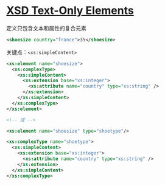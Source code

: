 # [XSD Text-Only Elements](https://www.w3schools.com/xml/schema_complex_text.asp)

定义只包含文本和属性的复合元素

```xml
<shoesize country="france">35</shoesize>
```

关键点：`<xs:simpleContent>`

```xml
<xs:element name="shoesize">
  <xs:complexType>
    <xs:simpleContent>
      <xs:extension base="xs:integer">
        <xs:attribute name="country" type="xs:string" />
      </xs:extension>
    </xs:simpleContent>
  </xs:complexType>
</xs:element>

<!-- 或 -->

<xs:element name="shoesize" type="shoetype"/>

<xs:complexType name="shoetype">
  <xs:simpleContent>
    <xs:extension base="xs:integer">
      <xs:attribute name="country" type="xs:string" />
    </xs:extension>
  </xs:simpleContent>
</xs:complexType>
```